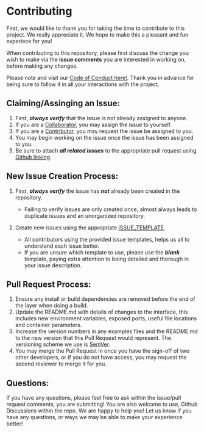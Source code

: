 # Contributing

First, we would like to thank you for taking the time to contribute to this project. We really appreciate it. We hope to make this a pleasant and fun experiece for you!

When contributing to this repository, please first discuss the change you wish to make via the **issue comments** you are interested in working on, before making any changes.

Please note and visit our [Code of Conduct here!](https://github.com/Github-Community-Standards/github-community-standards/blob/main/CODE_OF_CONDUCT.md "Github-Community-Standards Code of Conduct"). Thank you in advance for being sure to follow it in all your interactions with the project.

## Claiming/Assinging an Issue:

1. First, **_always verify_** that the issue is not already assigned to anyone.
1. If you are a [Collaborator](https://docs.github.com/en/account-and-profile/setting-up-and-managing-your-personal-account-on-github/managing-access-to-your-personal-repositories/inviting-collaborators-to-a-personal-repository "Github Collaborator Docs"), you may assign the issue to yourself.
1. If you are a [Contributor](https://docs.github.com/en/communities/setting-up-your-project-for-healthy-contributions/setting-guidelines-for-repository-contributors "Github Contributor Docs"), you may request the issue be assigned to you.
1. You may begin working on the issue once the issue has been assigned to you.
1. Be sure to attach **_all related issues_** to the appropriate pull request using [Github linking](https://docs.github.com/en/issues/tracking-your-work-with-issues/linking-a-pull-request-to-an-issue "Github linking ").

## New Issue Creation Process:

1. First, **_always verify_** the issue has **_not_** already been created in the repository.
   - Failing to verify issues are only created once, almost always leads to duplicate issues and an unorganized repository.
1. Create new issues using the appropriate [ISSUE_TEMPLATE](https://docs.github.com/en/issues/tracking-your-work-with-issues/creating-an-issue#creating-an-issue-from-a-repository "Github Issue_Template docs").

   - All contributors using the provided issue templates, helps us all to understand each issue better.
   - If you are unsure which template to use, please use the **_blank_** template, paying extra attention to being detailed and thorough in your issue description.

## Pull Request Process:

1. Ensure any install or build dependencies are removed before the end of the layer when doing a build.
1. Update the README.md with details of changes to the interface, this includes new environment variables, exposed ports, useful file locations and container parameters.
1. Increase the version numbers in any examples files and the README.md to the new version that this Pull Request would represent. The versioning scheme we use is [SemVer](http://semver.org/ "Semver.org").
1. You may merge the Pull Request in once you have the sign-off of two other developers, or if you do not have access, you may request the second reviewer to merge it for you.

## Questions:

If you have any questions, please feel free to ask within the issue/pull request comments, you are submitting! You are also welcome to use, Github Discussions within the repo. We are happy to help you! Let us know if you have any questions, or ways we may be able to make your experience better!
